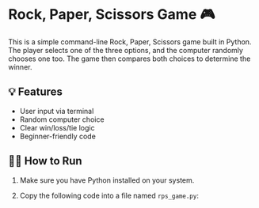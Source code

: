 # Rock, Paper, Scissors Game 🎮

This is a simple command-line Rock, Paper, Scissors game built in Python. The player selects one of the three options, and the computer randomly chooses one too. The game then compares both choices to determine the winner.

## 💡 Features

- User input via terminal
- Random computer choice
- Clear win/loss/tie logic
- Beginner-friendly code

## 🧑‍💻 How to Run

1. Make sure you have Python installed on your system.

2. Copy the following code into a file named `rps_game.py`:

```python